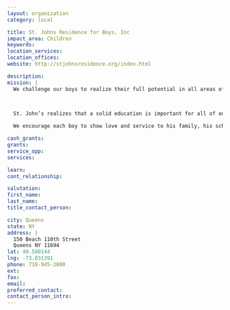 ```yaml
---
layout: organization
category: local

title: St. Johns Residence for Boys, Inc
impact_area: Children
keywords: 
location_services: 
location_offices: 
website: http://stjohnsresidence.org/index.html

description: 
mission: |
  We challenge our boys to realize their full potential in all areas of life.

  

  St. John’s realizes that a solid education is important for all of our young men. 

  We encourage each boy to show love and service to his family, his school, and his total community.

cash_grants: 
grants: 
service_opp: 
services: 

learn: 
cont_relationship: 

salutation: 
first_name: 
last_name: 
title_contact_person: 

city: Queens
state: NY
address: |
  150 Beach 110th Street  
  Queens NY 11694
lat: 40.580144
lng: -73.831391
phone: 718-945-2800
ext: 
fax: 
email: 
preferred_contact: 
contact_person_intro: 
---
```


